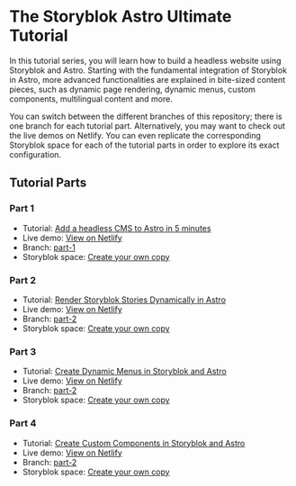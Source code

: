 # The Storyblok Astro Ultimate Tutorial

In this tutorial series, you will learn how to build a headless website using Storyblok and Astro. Starting with the fundamental integration of Storyblok in Astro, more advanced functionalities are explained in bite-sized content pieces, such as dynamic page rendering, dynamic menus, custom components, multilingual content and more.

You can switch between the different branches of this repository; there is one branch for each tutorial part. Alternatively, you may want to check out the live demos on Netlify. You can even replicate the corresponding Storyblok space for each of the tutorial parts in order to explore its exact configuration. 

## Tutorial Parts

### Part 1
 - Tutorial: [Add a headless CMS to Astro in 5 minutes](https://www.storyblok.com/tp/add-a-headless-cms-to-astro-in-5-minutes)
 - Live demo: [View on Netlify](https://part-1--storyblok-astro-ultimate-tutorial.netlify.app/)
 - Branch: [part-1](https://github.com/storyblok/astro-ultimate-tutorial/tree/part-1)
 - Storyblok space: [Create your own copy](https://app.storyblok.com/#!/build/166651)

### Part 2
 - Tutorial: [Render Storyblok Stories Dynamically in Astro](https://www.storyblok.com/tp/render-storyblok-stories-dynamically-in-astro)
 - Live demo: [View on Netlify](https://part-2--storyblok-astro-ultimate-tutorial.netlify.app/)
 - Branch: [part-2](https://github.com/storyblok/astro-ultimate-tutorial/tree/part-2)
 - Storyblok space: [Create your own copy](https://app.storyblok.com/#!/build/166652)

### Part 3
 - Tutorial: [Create Dynamic Menus in Storyblok and Astro](https://www.storyblok.com/tp/create-dynamic-menus-in-storyblok-and-astro)
 - Live demo: [View on Netlify](https://part-3--storyblok-astro-ultimate-tutorial.netlify.app/)
 - Branch: [part-2](https://github.com/storyblok/astro-ultimate-tutorial/tree/part-3)
 - Storyblok space: [Create your own copy](https://app.storyblok.com/#!/build/168925)

### Part 4
 - Tutorial: [Create Custom Components in Storyblok and Astro](https://www.storyblok.com/tp/create-custom-components-in-storyblok-and-astro)
 - Live demo: [View on Netlify](https://part-4--storyblok-astro-ultimate-tutorial.netlify.app/)
 - Branch: [part-2](https://github.com/storyblok/astro-ultimate-tutorial/tree/part-4)
 - Storyblok space: [Create your own copy](https://app.storyblok.com/#!/build/166654)